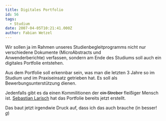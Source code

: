 ```yaml
---
title: Digitales Portfolio
id: 56
tags:
  - Studium
date: 2007-04-05T10:21:41.000Z
author: Fabian Wetzel
---
```


Wir sollen ja im Rahmen unseres Studienbegleitprogramms nicht nur verschiedene Dokumente (MicroAbstracts und Anwenderberichte)&nbsp;verfassen, sondern am Ende des Studiums soll auch ein digitales Portfolie entstehen.

Aus dem Portfolie soll erkennbar sein, was man die letzten 3 Jahre so im Studium und im Praxiseinsatz getrieben hat. Es soll als Bewerbungsunterstützung dienen.

Jedenfalls gibt es da einen Kommilitionen der <strike>ein Streber</strike> fleißiger Mensch ist. [Sebastian Larisch](http://www.sebastian-larisch.de "Digitales Portfolie von Sebastian Larisch") hat das Portfolie bereits jetzt erstellt.

Das baut jetzt irgendwie Druck auf, dass ich das auch brauche (in besser! *g*)

